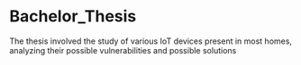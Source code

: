 # Bachelor_Thesis
The thesis involved the study of various IoT devices present in most homes, analyzing their possible vulnerabilities and possible solutions
